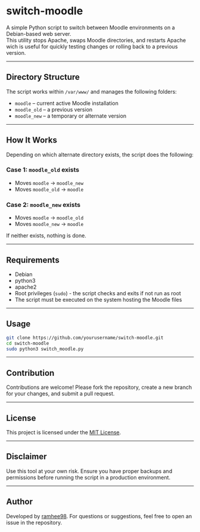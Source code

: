 # switch-moodle

A simple Python script to switch between Moodle environments on a Debian-based web server.  
This utility stops Apache, swaps Moodle directories, and restarts Apache wich is useful for quickly testing changes or rolling back to a previous version.

---

## Directory Structure

The script works within `/var/www/` and manages the following folders:

- `moodle` – current active Moodle installation
- `moodle_old` – a previous version
- `moodle_new` – a temporary or alternate version

---

## How It Works

Depending on which alternate directory exists, the script does the following:

### Case 1: `moodle_old` exists
- Moves `moodle` → `moodle_new`
- Moves `moodle_old` → `moodle`

### Case 2: `moodle_new` exists
- Moves `moodle` → `moodle_old`
- Moves `moodle_new` → `moodle`

If neither exists, nothing is done.

---

## Requirements

- Debian
- python3
- apache2
- Root privileges (`sudo`) - the script checks and exits if not run as root
- The script must be executed on the system hosting the Moodle files

---

## Usage

```bash
git clone https://github.com/yourusername/switch-moodle.git
cd switch-moodle
sudo python3 switch_moodle.py
```

---

## Contribution

Contributions are welcome! Please fork the repository, create a new branch for your changes, and submit a pull request.

---

## License

This project is licensed under the [MIT License](LICENSE).

---

## Disclaimer

Use this tool at your own risk. Ensure you have proper backups and permissions before running the script in a production environment.

---

## Author

Developed by [ramhee98](https://github.com/ramhee98). For questions or suggestions, feel free to open an issue in the repository.


